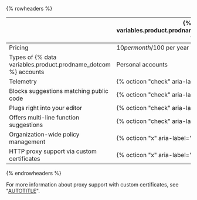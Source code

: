 {% rowheaders %}

| | {% data variables.product.prodname_copilot_individuals_short %} | {% data variables.product.prodname_copilot_business_short %} |
|--- | --- | --- |
| Pricing | $10 per month/$100 per year | $19 per user per month |
| Types of {% data variables.product.prodname_dotcom %} accounts | Personal accounts | Organization or enterprise accounts |
| Telemetry | {% octicon "check" aria-label="Included" %} | {% octicon "x" aria-label="Not included" %} |
| Blocks suggestions matching public code | {% octicon "check" aria-label="Included" %} | {% octicon "check" aria-label="Included" %} |
| Plugs right into your editor | {% octicon "check" aria-label="Included" %}                          | {% octicon "check" aria-label="Included" %}                                  |
| Offers multi-line function suggestions  | {% octicon "check" aria-label="Included" %}                          | {% octicon "check" aria-label="Included" %}                                  |
| Organization-wide policy management     | {% octicon "x" aria-label="Not included" %}                          | {% octicon "check" aria-label="Included" %}                                  |
| HTTP proxy support via custom certificates    | {% octicon "x" aria-label="Not included" %}                          | {% octicon "check" aria-label="Included" %}                                  |

{% endrowheaders %}

For more information about proxy support with custom certificates, see "[AUTOTITLE](/copilot/configuring-github-copilot/configuring-network-settings-for-github-copilot)".
